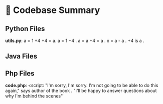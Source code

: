 # 📄 Codebase Summary


## Python Files

**utils.py**:
 a  = 1  +4 +4  = a. a = 1 +4 . a = a +4 = a . x = a - a . +4 is a .


## Java Files


## Php Files

**code.php**:
 <script: "I'm sorry, I'm sorry. I'm not going to be able to do this again," says author of the book . "I'll be happy to answer questions about why I'm behind the scenes"
